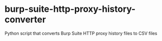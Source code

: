 # burp-suite-http-proxy-history-converter
Python script that converts Burp Suite HTTP proxy history files to CSV files
